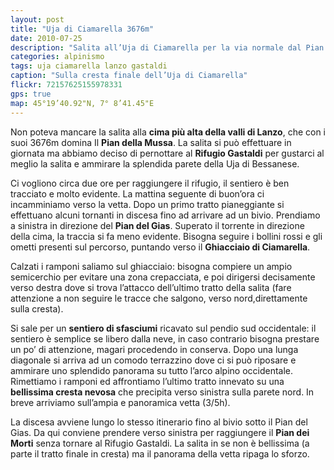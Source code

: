 ```yaml
---
layout: post
title: "Uja di Ciamarella 3676m"
date: 2010-07-25
description: "Salita all’Uja di Ciamarella per la via normale dal Pian della Mussa per il Rifugio Gastaldi"
categories: alpinismo
tags: uja ciamarella lanzo gastaldi 
caption: "Sulla cresta finale dell’Uja di Ciamarella"
flickr: 72157625155978331
gps: true
map: 45°19’40.92"N, 7° 8’41.45"E
---
```


Non poteva mancare la salita alla **cima più alta della valli di Lanzo**, che con i suoi 3676m domina Il **Pian della Mussa**. La salita si può effettuare in giornata ma abbiamo deciso di pernottare al **Rifugio Gastaldi** per gustarci al meglio la salita e ammirare la splendida parete della Uja di Bessanese.

Ci vogliono circa due ore per raggiungere il rifugio, il sentiero è ben tracciato e molto evidente. La mattina seguente di buon’ora ci incamminiamo verso la vetta. Dopo un primo tratto pianeggiante si effettuano alcuni tornanti in discesa fino ad arrivare ad un bivio. Prendiamo a sinistra in direzione del **Pian del Gias**. Superato il torrente in direzione della cima, la traccia si fa meno evidente. Bisogna seguire i bollini rossi e gli ometti presenti sul percorso, puntando verso il **Ghiacciaio di Ciamarella**.

Calzati i ramponi saliamo sul ghiacciaio: bisogna compiere un ampio semicerchio per evitare una zona crepacciata, e poi dirigersi decisamente verso destra dove si trova l’attacco dell’ultimo tratto della salita (fare attenzione a non seguire le tracce che salgono, verso nord,direttamente sulla cresta).

Si sale per un **sentiero di sfasciumi** ricavato sul pendio sud occidentale: il sentiero è semplice se libero dalla neve, in caso contrario bisogna prestare un po’ di attenzione, magari procedendo in conserva. Dopo una lunga diagonale si arriva ad un comodo terrazzino dove ci si può riposare e ammirare uno splendido panorama su tutto l’arco alpino occidentale. Rimettiamo i ramponi ed affrontiamo l’ultimo tratto innevato su una **bellissima cresta nevosa** che precipita verso sinistra sulla parete nord. In breve arriviamo sull’ampia e panoramica vetta (3/5h).

La discesa avviene lungo lo stesso itinerario fino al bivio sotto il Pian del Gias. Da qui conviene prendere verso sinistra per raggiungere il **Pian dei Morti** senza tornare al Rifugio Gastaldi. La salita in se non è bellissima (a parte il tratto finale in cresta) ma il panorama della vetta ripaga lo sforzo.